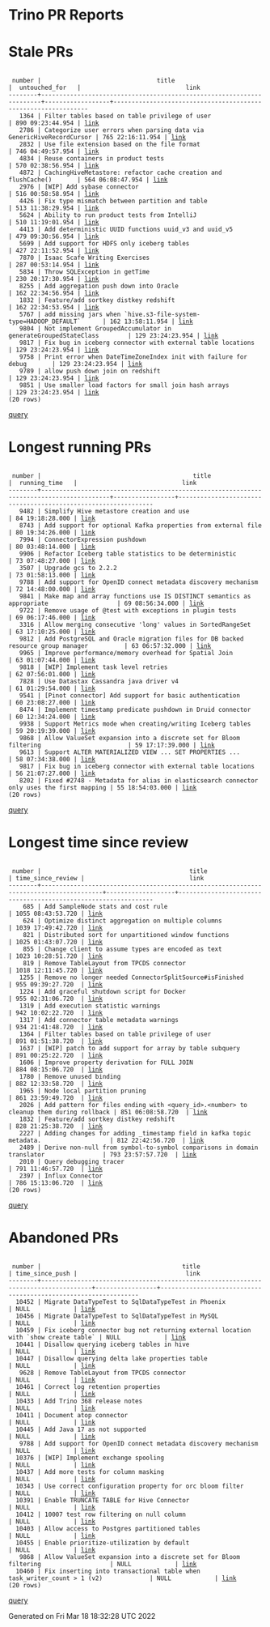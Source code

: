 Trino PR Reports
=======

#  Stale PRs
<pre><code>
 number |                                title                                 |  untouched_for   |                             link                              
--------+----------------------------------------------------------------------+------------------+---------------------------------------------------------------
   1364 | Filter tables based on table privilege of user                       | 890 09:23:44.954 | <a href="https://github.com/trinodb/trino/pull/1364">link</a> 
   2786 | Categorize user errors when parsing data via GenericHiveRecordCursor | 765 22:16:11.954 | <a href="https://github.com/trinodb/trino/pull/2786">link</a> 
   2832 | Use file extension based on the file format                          | 746 04:49:57.954 | <a href="https://github.com/trinodb/trino/pull/2832">link</a> 
   4834 | Reuse containers in product tests                                    | 570 02:38:56.954 | <a href="https://github.com/trinodb/trino/pull/4834">link</a> 
   4872 | CachingHiveMetastore: refactor cache creation and flushCache()       | 564 06:08:47.954 | <a href="https://github.com/trinodb/trino/pull/4872">link</a> 
   2976 | [WIP] Add sybase connector                                           | 516 00:58:58.954 | <a href="https://github.com/trinodb/trino/pull/2976">link</a> 
   4426 | Fix type mismatch between partition and table                        | 513 11:38:29.954 | <a href="https://github.com/trinodb/trino/pull/4426">link</a> 
   5624 | Ability to run product tests from IntelliJ                           | 510 11:19:01.954 | <a href="https://github.com/trinodb/trino/pull/5624">link</a> 
   4413 | Add deterministic UUID functions uuid_v3 and uuid_v5                 | 479 09:30:56.954 | <a href="https://github.com/trinodb/trino/pull/4413">link</a> 
   5699 | Add support for HDFS only iceberg tables                             | 427 22:11:52.954 | <a href="https://github.com/trinodb/trino/pull/5699">link</a> 
   7870 | Isaac Scafe Writing Exercises                                        | 287 00:53:14.954 | <a href="https://github.com/trinodb/trino/pull/7870">link</a> 
   5834 | Throw SQLException in getTime                                        | 230 20:17:30.954 | <a href="https://github.com/trinodb/trino/pull/5834">link</a> 
   8255 | Add aggregation push down into Oracle                                | 162 22:34:56.954 | <a href="https://github.com/trinodb/trino/pull/8255">link</a> 
   1832 | Feature/add sortkey distkey redshift                                 | 162 22:34:53.954 | <a href="https://github.com/trinodb/trino/pull/1832">link</a> 
   5767 | add missing jars when `hive.s3-file-system-type=HADOOP_DEFAULT`      | 162 13:58:11.954 | <a href="https://github.com/trinodb/trino/pull/5767">link</a> 
   9804 | Not implement GroupedAccumulator in generateGroupedStateClass        | 129 23:24:23.954 | <a href="https://github.com/trinodb/trino/pull/9804">link</a> 
   9817 | Fix bug in iceberg connector with external table locations           | 129 23:24:23.954 | <a href="https://github.com/trinodb/trino/pull/9817">link</a> 
   9758 | Print error when DateTimeZoneIndex init with failure for debug       | 129 23:24:23.954 | <a href="https://github.com/trinodb/trino/pull/9758">link</a> 
   9789 | allow push down join on redshift                                     | 129 23:24:23.954 | <a href="https://github.com/trinodb/trino/pull/9789">link</a> 
   9851 | Use smaller load factors for small join hash arrays                  | 129 23:24:23.954 | <a href="https://github.com/trinodb/trino/pull/9851">link</a> 
(20 rows)
</code></pre>
[query](https://github.com/nineinchnick/trino-cicd/blob/559f822ac254c334e7986f29586d08ca3ef8b3c2/sql/pr/stale-prs.sql)

#  Longest running PRs
<pre><code>
 number |                                          title                                          |  running_time   |                             link                              
--------+-----------------------------------------------------------------------------------------+-----------------+---------------------------------------------------------------
   9482 | Simplify Hive metastore creation and use                                                | 84 19:18:28.000 | <a href="https://github.com/trinodb/trino/pull/9482">link</a> 
   8743 | Add support for optional Kafka properties from external file                            | 80 19:34:26.000 | <a href="https://github.com/trinodb/trino/pull/8743">link</a> 
   7994 | ConnectorExpression pushdown                                                            | 80 03:48:14.000 | <a href="https://github.com/trinodb/trino/pull/7994">link</a> 
   9906 | Refactor Iceberg table statistics to be deterministic                                   | 73 07:48:27.000 | <a href="https://github.com/trinodb/trino/pull/9906">link</a> 
   3507 | Upgrade gcs to 2.2.2                                                                    | 73 01:58:13.000 | <a href="https://github.com/trinodb/trino/pull/3507">link</a> 
   9788 | Add support for OpenID connect metadata discovery mechanism                             | 72 14:48:00.000 | <a href="https://github.com/trinodb/trino/pull/9788">link</a> 
   9841 | Make map and array functions use IS DISTINCT semantics as appropriate                   | 69 08:56:34.000 | <a href="https://github.com/trinodb/trino/pull/9841">link</a> 
   9722 | Remove usage of @test with exceptions in plugin tests                                   | 69 06:17:46.000 | <a href="https://github.com/trinodb/trino/pull/9722">link</a> 
   3316 | Allow merging consecutive 'long' values in SortedRangeSet                               | 63 17:10:25.000 | <a href="https://github.com/trinodb/trino/pull/3316">link</a> 
   9812 | Add PostgreSQL and Oracle migration files for DB backed resource group manager          | 63 06:57:32.000 | <a href="https://github.com/trinodb/trino/pull/9812">link</a> 
   9965 | Improve performance/memory overhead for Spatial Join                                    | 63 01:07:44.000 | <a href="https://github.com/trinodb/trino/pull/9965">link</a> 
   9818 | [WIP] Implement task level retries                                                      | 62 07:56:01.000 | <a href="https://github.com/trinodb/trino/pull/9818">link</a> 
   7828 | Use Datastax Cassandra java driver v4                                                   | 61 01:29:54.000 | <a href="https://github.com/trinodb/trino/pull/7828">link</a> 
   9541 | [Pinot connector] Add support for basic authentication                                  | 60 23:08:27.000 | <a href="https://github.com/trinodb/trino/pull/9541">link</a> 
   8474 | Implement timestamp predicate pushdown in Druid connector                               | 60 12:34:24.000 | <a href="https://github.com/trinodb/trino/pull/8474">link</a> 
   9938 | Support Metrics mode when creating/writing Iceberg tables                               | 59 20:19:39.000 | <a href="https://github.com/trinodb/trino/pull/9938">link</a> 
   9868 | Allow ValueSet expansion into a discrete set for Bloom filtering                        | 59 17:17:39.000 | <a href="https://github.com/trinodb/trino/pull/9868">link</a> 
   9613 | Support ALTER MATERIALIZED VIEW ... SET PROPERTIES ...                                  | 58 07:34:38.000 | <a href="https://github.com/trinodb/trino/pull/9613">link</a> 
   9817 | Fix bug in iceberg connector with external table locations                              | 56 21:07:27.000 | <a href="https://github.com/trinodb/trino/pull/9817">link</a> 
   8202 | Fixed #2748 - Metadata for alias in elasticsearch connector only uses the first mapping | 55 18:54:03.000 | <a href="https://github.com/trinodb/trino/pull/8202">link</a> 
(20 rows)
</code></pre>
[query](https://github.com/nineinchnick/trino-cicd/blob/559f822ac254c334e7986f29586d08ca3ef8b3c2/sql/pr/running-prs.sql)

#  Longest time since review
<pre><code>
 number |                                         title                                         | time_since_review |                             link                              
--------+---------------------------------------------------------------------------------------+-------------------+---------------------------------------------------------------
    685 | Add SampleNode stats and cost rule                                                    | 1055 08:43:53.720 | <a href="https://github.com/trinodb/trino/pull/685">link</a>  
    624 | Optimize distinct aggregation on multiple columns                                     | 1039 17:49:42.720 | <a href="https://github.com/trinodb/trino/pull/624">link</a>  
    821 | Distributed sort for unpartitioned window functions                                   | 1025 01:43:07.720 | <a href="https://github.com/trinodb/trino/pull/821">link</a>  
    855 | Change client to assume types are encoded as text                                     | 1023 10:28:51.720 | <a href="https://github.com/trinodb/trino/pull/855">link</a>  
    819 | Remove TableLayout from TPCDS connector                                               | 1018 12:11:45.720 | <a href="https://github.com/trinodb/trino/pull/819">link</a>  
   1255 | Remove no longer needed ConnectorSplitSource#isFinished                               | 955 09:39:27.720  | <a href="https://github.com/trinodb/trino/pull/1255">link</a> 
   1224 | Add graceful shutdown script for Docker                                               | 955 02:31:06.720  | <a href="https://github.com/trinodb/trino/pull/1224">link</a> 
   1319 | Add execution statistic warnings                                                      | 942 10:02:22.720  | <a href="https://github.com/trinodb/trino/pull/1319">link</a> 
   1317 | Add connector table metadata warnings                                                 | 934 21:41:48.720  | <a href="https://github.com/trinodb/trino/pull/1317">link</a> 
   1364 | Filter tables based on table privilege of user                                        | 891 01:51:38.720  | <a href="https://github.com/trinodb/trino/pull/1364">link</a> 
   1637 | [WIP] patch to add support for array by table subquery                                | 891 00:25:22.720  | <a href="https://github.com/trinodb/trino/pull/1637">link</a> 
   1606 | Improve property derivation for FULL JOIN                                             | 884 08:15:06.720  | <a href="https://github.com/trinodb/trino/pull/1606">link</a> 
   1780 | Remove unused binding                                                                 | 882 12:33:58.720  | <a href="https://github.com/trinodb/trino/pull/1780">link</a> 
   1965 | Node local partition pruning                                                          | 861 23:59:49.720  | <a href="https://github.com/trinodb/trino/pull/1965">link</a> 
   2026 | Add pattern for files ending with &lt;query_id&gt;.&lt;number&gt; to cleanup them during rollback | 851 06:08:58.720  | <a href="https://github.com/trinodb/trino/pull/2026">link</a> 
   1832 | Feature/add sortkey distkey redshift                                                  | 828 21:25:38.720  | <a href="https://github.com/trinodb/trino/pull/1832">link</a> 
   2227 | Adding changes for adding _timestamp field in kafka topic metadata.                   | 812 22:42:56.720  | <a href="https://github.com/trinodb/trino/pull/2227">link</a> 
   2489 | Derive non-null from symbol-to-symbol comparisons in domain translator                | 793 23:57:57.720  | <a href="https://github.com/trinodb/trino/pull/2489">link</a> 
   2010 | Query debugging tracer                                                                | 791 11:46:57.720  | <a href="https://github.com/trinodb/trino/pull/2010">link</a> 
   2397 | Influx Connector                                                                      | 786 15:13:06.720  | <a href="https://github.com/trinodb/trino/pull/2397">link</a> 
(20 rows)
</code></pre>
[query](https://github.com/nineinchnick/trino-cicd/blob/559f822ac254c334e7986f29586d08ca3ef8b3c2/sql/pr/awaiting-review.sql)

#  Abandoned PRs
<pre><code>
 number |                                       title                                        | time_since_push |                              link                              
--------+------------------------------------------------------------------------------------+-----------------+----------------------------------------------------------------
  10452 | Migrate DataTypeTest to SqlDataTypeTest in Phoenix                                 | NULL            | <a href="https://github.com/trinodb/trino/pull/10452">link</a> 
  10456 | Migrate DataTypeTest to SqlDataTypeTest in MySQL                                   | NULL            | <a href="https://github.com/trinodb/trino/pull/10456">link</a> 
  10459 | Fix iceberg connector bug not returning external location with `show create table` | NULL            | <a href="https://github.com/trinodb/trino/pull/10459">link</a> 
  10441 | Disallow querying iceberg tables in hive                                           | NULL            | <a href="https://github.com/trinodb/trino/pull/10441">link</a> 
  10447 | Disallow querying delta lake properties table                                      | NULL            | <a href="https://github.com/trinodb/trino/pull/10447">link</a> 
   9628 | Remove TableLayout from TPCDS connector                                            | NULL            | <a href="https://github.com/trinodb/trino/pull/9628">link</a>  
  10461 | Correct log retention properties                                                   | NULL            | <a href="https://github.com/trinodb/trino/pull/10461">link</a> 
  10433 | Add Trino 368 release notes                                                        | NULL            | <a href="https://github.com/trinodb/trino/pull/10433">link</a> 
  10411 | Document atop connector                                                            | NULL            | <a href="https://github.com/trinodb/trino/pull/10411">link</a> 
  10445 | Add Java 17 as not supported                                                       | NULL            | <a href="https://github.com/trinodb/trino/pull/10445">link</a> 
   9788 | Add support for OpenID connect metadata discovery mechanism                        | NULL            | <a href="https://github.com/trinodb/trino/pull/9788">link</a>  
  10376 | [WIP] Implement exchange spooling                                                  | NULL            | <a href="https://github.com/trinodb/trino/pull/10376">link</a> 
  10437 | Add more tests for column masking                                                  | NULL            | <a href="https://github.com/trinodb/trino/pull/10437">link</a> 
  10343 | Use correct configuration property for orc bloom filter                            | NULL            | <a href="https://github.com/trinodb/trino/pull/10343">link</a> 
  10391 | Enable TRUNCATE TABLE for Hive Connector                                           | NULL            | <a href="https://github.com/trinodb/trino/pull/10391">link</a> 
  10412 | 10007 test row filtering on null column                                            | NULL            | <a href="https://github.com/trinodb/trino/pull/10412">link</a> 
  10403 | Allow access to Postgres partitioned tables                                        | NULL            | <a href="https://github.com/trinodb/trino/pull/10403">link</a> 
  10455 | Enable prioritize-utilization by default                                           | NULL            | <a href="https://github.com/trinodb/trino/pull/10455">link</a> 
   9868 | Allow ValueSet expansion into a discrete set for Bloom filtering                   | NULL            | <a href="https://github.com/trinodb/trino/pull/9868">link</a>  
  10460 | Fix inserting into transactional table when task_writer_count &gt; 1 (v2)             | NULL            | <a href="https://github.com/trinodb/trino/pull/10460">link</a> 
(20 rows)
</code></pre>
[query](https://github.com/nineinchnick/trino-cicd/blob/559f822ac254c334e7986f29586d08ca3ef8b3c2/sql/pr/abandoned-prs.sql)

Generated on Fri Mar 18 18:32:28 UTC 2022
